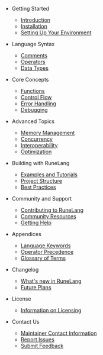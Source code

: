 - Getting Started

  - [Introduction](/introduction.md)
  - [Installation](/installation.md)
  - [Setting Up Your Environment](/setting-up-your-environment.md)

- Language Syntax

  - [Comments](/language-syntax/comments.md)
  - [Operators](/language-syntax/operators.md)
  - [Data Types](/language-syntax/data-types.md)

- Core Concepts

  - [Functions](/core-concepts/functions.md)
  - [Control Flow](/core-concepts/control-flow.md)
  - [Error Handling](/core-concepts/error-handling.md)
  - [Debugging](/core-concepts/debugging.md)

- Advanced Topics

  - [Memory Management](/advanced-topics/memory-management.md)
  - [Concurrency](/advanced-topics/concurrency.md)
  - [Interoperability](/advanced-topics/interoperability.md)
  - [Optimization](/advanced-topics/optimization.md)

- Building with RuneLang

  - [Examples and Tutorials](/building-with-runelang/examples-and-tutorials.md)
  - [Project Structure](/building-with-runelang/project-structure.md)
  - [Best Practices](/building-with-runelang/best-practices.md)

- Community and Support

  - [Contributing to RuneLang](/community-and-support/contributing.md)
  - [Community Resources](/community-and-support/resources.md)
  - [Getting Help](/community-and-support/getting-help.md)

- Appendices

  - [Language Keywords](/appendices/language-keywords.md)
  - [Operator Precedence](/appendices/operator-precedence.md)
  - [Glossary of Terms](/appendices/glossary.md)

- Changelog

  - [What's new in RuneLang](/changelog/whats-new.md)
  - [Future Plans](/changelog/future-plans.md)

- License

  - [Information on Licensing](/licensing.md)

- Contact Us
  - [Maintainer Contact Information](#)
  - [Report Issues](#)
  - [Submit Feedback](#)
